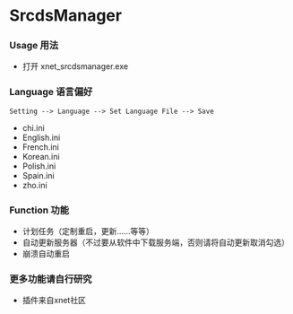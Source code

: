 # SrcdsManager
### Usage 用法

- 打开 xnet_srcdsmanager.exe

### Language 语言偏好

`Setting --> Language --> Set Language File --> Save`

- chi.ini
- English.ini
- French.ini
- Korean.ini
- Polish.ini
- Spain.ini
- zho.ini

### Function 功能

- 计划任务（定制重启，更新……等等）
- 自动更新服务器（不过要从软件中下载服务端，否则请将自动更新取消勾选）
- 崩溃自动重启

### 更多功能请自行研究

- 插件来自xnet社区
